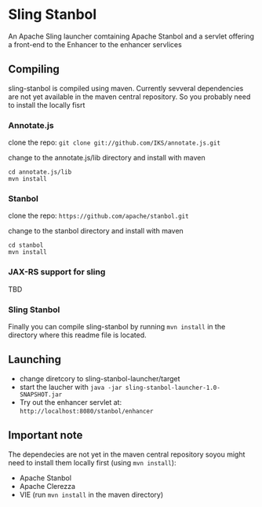 # Sling Stanbol

An Apache Sling launcher comtaining Apache Stanbol and a servlet offering a
front-end to the Enhancer to the enhancer servlices

## Compiling

sling-stanbol is compiled using maven. Currently sevveral dependencies are not yet available in the maven central repository. So you probably need to install the locally fisrt

### Annotate.js

clone the repo:
`git clone git://github.com/IKS/annotate.js.git`

change to the annotate.js/lib directory and install with maven

    cd annotate.js/lib
    mvn install

### Stanbol

clone the repo:
`https://github.com/apache/stanbol.git`

change to the stanbol directory and install with maven

    cd stanbol
    mvn install

### JAX-RS support for sling

TBD

### Sling Stanbol

Finally you can compile sling-stanbol by running `mvn install` in the directory where this readme file is located.

## Launching

- change diretcory to sling-stanbol-launcher/target
- start the laucher with `java -jar sling-stanbol-launcher-1.0-SNAPSHOT.jar`
- Try out the enhancer servlet at: `http://localhost:8080/stanbol/enhancer`

## Important note

The dependecies are not yet in the maven central repository soyou might need to install them locally first (using `mvn install`):

- Apache Stanbol
- Apache Clerezza
- VIE (run `mvn install` in the maven directory)
